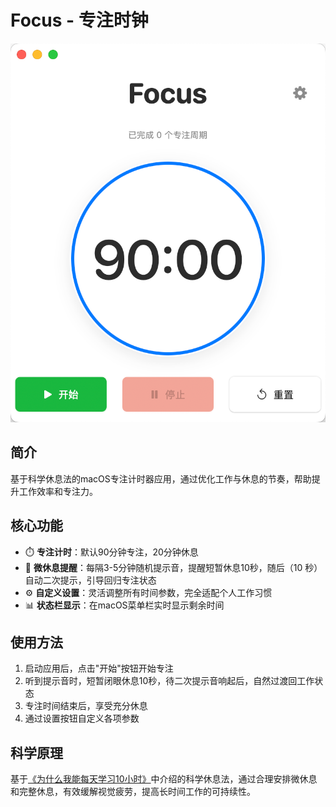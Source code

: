 # Focus - 专注时钟

<div align="center">
  <img src="images/image.png" alt="Focus应用界面" width="600">
</div>

## 简介

基于科学休息法的macOS专注计时器应用，通过优化工作与休息的节奏，帮助提升工作效率和专注力。

## 核心功能

- ⏱️ **专注计时**：默认90分钟专注，20分钟休息
- 🔔 **微休息提醒**：每隔3-5分钟随机提示音，提醒短暂休息10秒，随后（10 秒）自动二次提示，引导回归专注状态
- ⚙️ **自定义设置**：灵活调整所有时间参数，完全适配个人工作习惯
- 📊 **状态栏显示**：在macOS菜单栏实时显示剩余时间

## 使用方法

1. 启动应用后，点击"开始"按钮开始专注
2. 听到提示音时，短暂闭眼休息10秒，待二次提示音响起后，自然过渡回工作状态
3. 专注时间结束后，享受充分休息
4. 通过设置按钮自定义各项参数

## 科学原理

基于[《为什么我能每天学习10小时》](https://www.bilibili.com/video/BV1naLozQEBq)中介绍的科学休息法，通过合理安排微休息和完整休息，有效缓解视觉疲劳，提高长时间工作的可持续性。